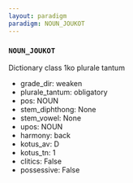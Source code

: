 ```yaml
---
layout: paradigm
paradigm: NOUN_JOUKOT
---
```

### ` NOUN_JOUKOT `

Dictionary class 1ko plurale tantum
* grade_dir: weaken
* plurale_tantum: obligatory
* pos: NOUN
* stem_diphthong: None
* stem_vowel: None
* upos: NOUN
* harmony: back
* kotus_av: D
* kotus_tn: 1
* clitics: False
* possessive: False
